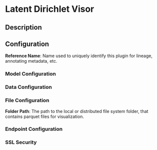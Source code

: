 
# Latent Dirichlet Visor

## Description

## Configuration
**Reference Name**: Name used to uniquely identify this plugin for lineage, annotating metadata, etc.

### Model Configuration

### Data Configuration

### File Configuration
**Folder Path**: The path to the local or distributed file system folder, that contains parquet files 
for visualization.

### Endpoint Configuration

### SSL Security
